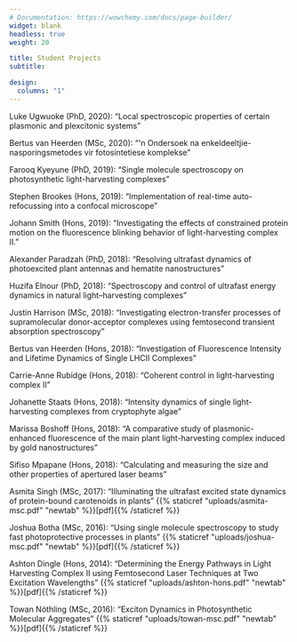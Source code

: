 ```yaml
---
# Documentation: https://wowchemy.com/docs/page-builder/
widget: blank
headless: true
weight: 20

title: Student Projects
subtitle:

design:
  columns: "1"
---
```


Luke Ugwuoke (PhD, 2020): “Local spectroscopic properties of certain plasmonic and plexcitonic systems”

Bertus van Heerden (MSc, 2020): “'n Ondersoek na enkeldeeltjie-nasporingsmetodes vir fotosintetiese komplekse”

Farooq Kyeyune (PhD, 2019): “Single molecule spectroscopy on photosynthetic light-harvesting complexes”

Stephen Brookes (Hons, 2019): “Implementation of real-time auto-refocussing into a confocal microscope”

Johann Smith (Hons, 2019): “Investigating the effects of constrained protein motion on the fluorescence blinking behavior of light-harvesting complex II.”

Alexander Paradzah (PhD, 2018): “Resolving ultrafast dynamics of photoexcited plant antennas and hematite nanostructures”

Huzifa Elnour (PhD, 2018): “Spectroscopy and control of ultrafast energy dynamics in natural light–harvesting complexes”

Justin Harrison (MSc, 2018): “Investigating electron-transfer processes of supramolecular donor-acceptor complexes using femtosecond transient absorption spectroscopy”

Bertus van Heerden (Hons, 2018): “Investigation of Fluorescence Intensity and Lifetime Dynamics of Single LHCII Complexes”

Carrie-Anne Rubidge (Hons, 2018): “Coherent control in light-harvesting complex II”

Johanette Staats (Hons, 2018): “Intensity dynamics of single light-harvesting complexes from cryptophyte algae”

Marissa Boshoff (Hons, 2018): “A comparative study of plasmonic-enhanced fluorescence of the main plant light-harvesting complex induced by gold nanostructures”

Sifiso Mpapane (Hons, 2018): “Calculating and measuring the size and other properties of apertured laser beams”

Asmita Singh (MSc, 2017): “Illuminating the ultrafast excited state dynamics of protein-bound carotenoids in plants” {{% staticref "uploads/asmita-msc.pdf" "newtab" %}}[pdf]{{% /staticref %}}

Joshua Botha (MSc, 2016): “Using single molecule spectroscopy to study fast photoprotective processes in plants” {{% staticref "uploads/joshua-msc.pdf" "newtab" %}}[pdf]{{% /staticref %}}

Ashton Dingle (Hons, 2014): “Determining the Energy Pathways in Light Harvesting Complex II using Femtosecond Laser Techniques at Two Excitation Wavelengths” {{% staticref "uploads/ashton-hons.pdf" "newtab" %}}[pdf]{{% /staticref %}}

Towan Nöthling (MSc, 2016): “Exciton Dynamics in Photosynthetic Molecular Aggregates” {{% staticref "uploads/towan-msc.pdf" "newtab" %}}[pdf]{{% /staticref %}}



